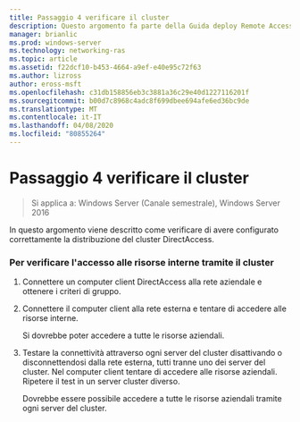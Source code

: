 ```yaml
---
title: Passaggio 4 verificare il cluster
description: Questo argomento fa parte della Guida deploy Remote Access in a cluster in Windows Server 2016.
manager: brianlic
ms.prod: windows-server
ms.technology: networking-ras
ms.topic: article
ms.assetid: f22dcf10-b453-4664-a9ef-e40e95c72f63
ms.author: lizross
author: eross-msft
ms.openlocfilehash: c31db158856eb3c3881a36c29e40d1227116201f
ms.sourcegitcommit: b00d7c8968c4adc8f699dbee694afe6ed36bc9de
ms.translationtype: MT
ms.contentlocale: it-IT
ms.lasthandoff: 04/08/2020
ms.locfileid: "80855264"
---
```

# <a name="step-4-verify-the-cluster"></a>Passaggio 4 verificare il cluster

>Si applica a: Windows Server (Canale semestrale), Windows Server 2016

In questo argomento viene descritto come verificare di avere configurato correttamente la distribuzione del cluster DirectAccess.  
  
### <a name="to-verify-access-to-internal-resources-through-the-cluster"></a>Per verificare l'accesso alle risorse interne tramite il cluster  
  
1.  Connettere un computer client DirectAccess alla rete aziendale e ottenere i criteri di gruppo.  
  
2.  Connettere il computer client alla rete esterna e tentare di accedere alle risorse interne.  
  
    Si dovrebbe poter accedere a tutte le risorse aziendali.  
  
3.  Testare la connettività attraverso ogni server del cluster disattivando o disconnettendosi dalla rete esterna, tutti tranne uno dei server del cluster. Nel computer client tentare di accedere alle risorse aziendali. Ripetere il test in un server cluster diverso.  
  
    Dovrebbe essere possibile accedere a tutte le risorse aziendali tramite ogni server del cluster.  
  


